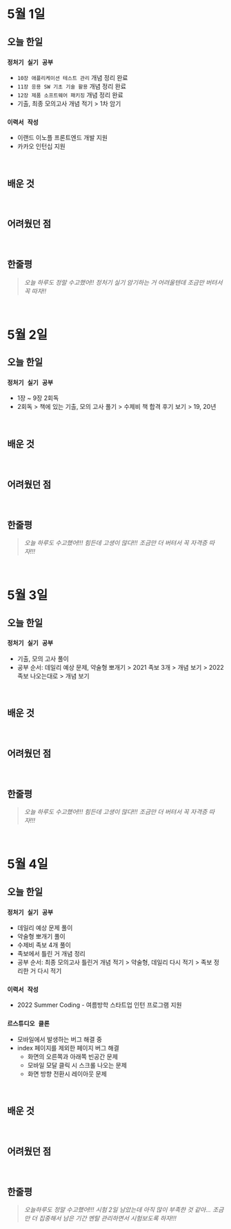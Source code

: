 # 5월 1일

## 오늘 한일

### `정처기 실기 공부`

- `10장 애플리케이션 테스트 관리` 개념 정리 완료
- `11장 응용 SW 기초 기술 활용` 개념 정리 완료
- `12장 제품 소프트웨어 패키징` 개념 정리 완료
- 기출, 최종 모의고사 개념 적기 > 1차 암기

### `이력서 작성`

- 이랜드 이노플 프론트엔드 개발 지원
- 카카오 인턴십 지원

<br>

## 배운 것

<br>

## 어려웠던 점

<br>

## 한줄평

> _오늘 하루도 정말 수고했어!! 정처기 실기 암기하는 거 어려울텐데 조금만 버텨서 꼭 따자!!_

<br>

# 5월 2일

## 오늘 한일

### `정처기 실기 공부`

- 1장 ~ 9장 2회독
- 2회독 > 책에 있는 기출, 모의 고사 풀기 > 수제비 책 합격 후기 보기 > 19, 20년

<br>

## 배운 것

<br>

## 어려웠던 점

<br>

## 한줄평

> _오늘 하루도 수고했어!!! 힘든데 고생이 많다!!! 조금만 더 버텨서 꼭 자격증 따자!!!_

<br>

# 5월 3일

## 오늘 한일

### `정처기 실기 공부`

- 기출, 모의 고사 풀이
- 공부 순서: 데일리 예상 문제, 약술형 뽀개기 > 2021 족보 3개 > 개념 보기 > 2022 족보 나오는대로 > 개념 보기

<br>

## 배운 것

<br>

## 어려웠던 점

<br>

## 한줄평

> _오늘 하루도 수고했어!!! 힘든데 고생이 많다!!! 조금만 더 버텨서 꼭 자격증 따자!!!_

<br>

# 5월 4일

## 오늘 한일

### `정처기 실기 공부`

- 데일리 예상 문제 풀이
- 약술형 뽀개기 풀이
- 수제비 족보 4개 풀이
- 족보에서 틀린 거 개념 정리
- 공부 순서: 최종 모의고사 틀린거 개념 적기 > 약술형, 데일리 다시 적기 > 족보 정리한 거 다시 적기

### `이력서 작성`

- 2022 Summer Coding - 여름방학 스타트업 인턴 프로그램 지원

### `르스튜디오 클론`

- 모바일에서 발생하는 버그 해결 중
- index 페이지를 제외한 페이지 버그 해결
  - 화면의 오른쪽과 아래쪽 빈공간 문제
  - 모바일 모달 클릭 시 스크롤 나오는 문제
  - 화면 방향 전환시 레이아웃 문제

<br>

## 배운 것

<br>

## 어려웠던 점

<br>

## 한줄평

> _오늘하루도 정말 수고했어!!! 시험 2일 남았는데 아직 많이 부족한 것 같아... 조금만 더 집중해서 남은 기간 멘탈 관리하면서 시험보도록 하자!!!_
